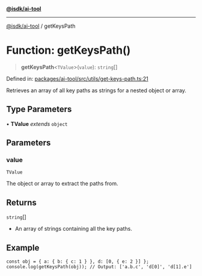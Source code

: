 [**@isdk/ai-tool**](../README.md)

***

[@isdk/ai-tool](../globals.md) / getKeysPath

# Function: getKeysPath()

> **getKeysPath**\<`TValue`\>(`value`): `string`[]

Defined in: [packages/ai-tool/src/utils/get-keys-path.ts:21](https://github.com/isdk/ai-tool.js/blob/b0ee9498dddfa5222989cf00502bb34c601df743/src/utils/get-keys-path.ts#L21)

Retrieves an array of all key paths as strings for a nested object or array.

## Type Parameters

• **TValue** *extends* `object`

## Parameters

### value

`TValue`

The object or array to extract the paths from.

## Returns

`string`[]

- An array of strings containing all the key paths.

## Example

```
const obj = { a: { b: { c: 1 } }, d: [0, { e: 2 }] };
console.log(getKeysPath(obj)); // Output: ['a.b.c', 'd[0]', 'd[1].e']
```
